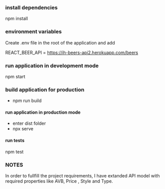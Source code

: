 ### install dependencies

npm install

### environment variables

Create .env file in the root of the application and add

REACT_BEER_API = https://ih-beers-api2.herokuapp.com/beers

### run application in development mode

npm start

### build application for production

- npm run build

#### run application in production mode

- enter dist folder
- npx serve

#### run tests

npm test

### NOTES

In order to fullfill the project requirements, I have extanded API model with required properties like AVB, Price , Style and Type.
